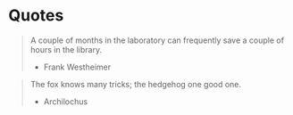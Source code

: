 # Quotes

>A couple of months in the laboratory can frequently save a couple of hours in the library.
>- Frank Westheimer

>The fox knows many tricks; the hedgehog one good one.
>- Archilochus